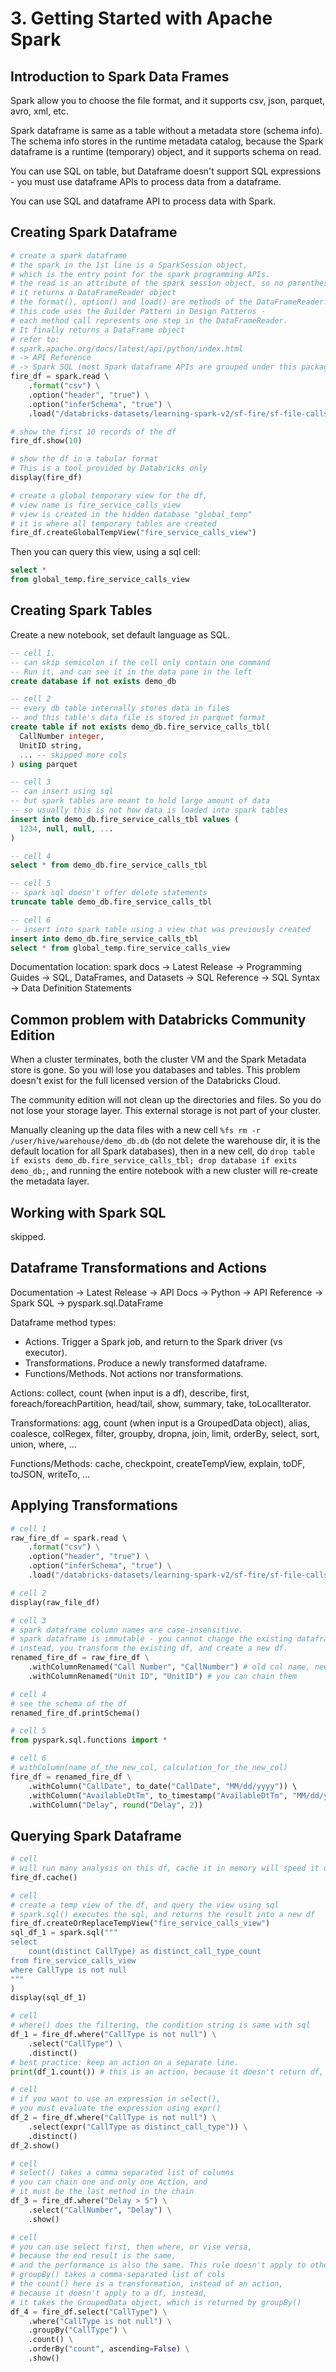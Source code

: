 # 3. Getting Started with Apache Spark
## Introduction to Spark Data Frames
Spark allow you to choose the file format, and it supports csv, json, parquet, avro, xml, etc. 

Spark dataframe is same as a table without a metadata store (schema info). The schema info stores in the runtime metadata catalog, because the Spark dataframe is a runtime (temporary) object, and it supports schema on read. 

You can use SQL on table, but Dataframe doesn't support SQL expressions - you must use dataframe APIs to process data from a dataframe. 

You can use SQL and dataframe API to process data with Spark. 

## Creating Spark Dataframe
```py
# create a spark dataframe
# the spark in the 1st line is a SparkSession object, 
# which is the entry point for the spark programming APIs. 
# the read is an attribute of the spark session object, so no parenthesis
# it returns a DataFrameReader object
# the format(), option() and load() are methods of the DataFrameReader. 
# this code uses the Builder Pattern in Design Patterns - 
# each method call represents one step in the DataFrameReader. 
# It finally returns a DataFrame object
# refer to:
# spark.apache.org/docs/latest/api/python/index.html
# -> API Reference 
# -> Spark SQL (most Spark dataframe APIs are grouped under this package)
fire_df = spark.read \ 
    .format("csv") \
    .option("header", "true") \
    .option("inferSchema", "true") \
    .load("/databricks-datasets/learning-spark-v2/sf-fire/sf-file-calls.csv")

# show the first 10 records of the df
fire_df.show(10)

# show the df in a tabular format
# This is a tool provided by Databricks only
display(fire_df)

# create a global temporary view for the df, 
# view name is fire_service_calls_view
# view is created in the hidden database "global_temp"
# it is where all temporary tables are created
fire_df.createGlobalTempView("fire_service_calls_view")
```

Then you can query this view, using a sql cell: 
```sql
select * 
from global_temp.fire_service_calls_view
```

## Creating Spark Tables
Create a new notebook, set default language as SQL. 
```sql
-- cell 1. 
-- can skip semicolon if the cell only contain one command
-- Run it, and can see it in the data pane in the left
create database if not exists demo_db

-- cell 2
-- every db table internally stores data in files
-- and this table's data file is stored in parquet format
create table if not exists demo_db.fire_service_calls_tbl(
  CallNumber integer,
  UnitID string,
  ... -- skipped more cols
) using parquet

-- cell 3
-- can insert using sql
-- but spark tables are meant to hold large amount of data
-- so usually this is not how data is loaded into spark tables
insert into demo_db.fire_service_calls_tbl values (
  1234, null, null, ...
)

-- cell 4
select * from demo_db.fire_service_calls_tbl

-- cell 5
-- spark sql doesn't offer delete statements
truncate table demo_db.fire_service_calls_tbl

-- cell 6
-- insert into spark table using a view that was previously created
insert into demo_db.fire_service_calls_tbl
select * from global_temp.fire_service_calls_view

```

Documentation location: spark docs -> Latest Release -> Programming Guides -> SQL, DataFrames, and Datasets -> SQL Reference -> SQL Syntax -> Data Definition Statements

## Common problem with Databricks Community Edition
When a cluster terminates, both the cluster VM and the Spark Metadata store is gone. So you will lose you databases and tables. This problem doesn't exist for the full licensed version of the Databricks Cloud. 

The community edition will not clean up the directories and files. So you do not lose your storage layer. This external storage is not part of your cluster. 

Manually cleaning up the data files with a new cell `%fs rm -r /user/hive/warehouse/demo_db.db` (do not delete the warehouse dir, it is the default location for all Spark databases), then in a new cell, do `drop table if exists demo_db.fire_service_calls_tbl; drop database if exits demo_db;`, and running the entire notebook with a new cluster will re-create the metadata layer. 

## Working with Spark SQL
skipped.

## Dataframe Transformations and Actions
Documentation -> Latest Release -> API Docs -> Python -> API Reference -> Spark SQL -> pyspark.sql.DataFrame

Dataframe method types:
- Actions. Trigger a Spark job, and return to the Spark driver (vs executor). 
- Transformations. Produce a newly transformed dataframe. 
- Functions/Methods. Not actions nor transformations. 

Actions: collect, count (when input is a df), describe, first, foreach/foreachPartition, head/tail, show, summary, take, toLocalIterator. 

Transformations: agg, count (when input is a GroupedData object), alias, coalesce, colRegex, filter, groupby, dropna, join, limit, orderBy, select, sort, union, where, ...

Functions/Methods: cache, checkpoint, createTempView, explain, toDF, toJSON, writeTo, ...

## Applying Transformations
```python
# cell 1
raw_fire_df = spark.read \ 
    .format("csv") \
    .option("header", "true") \
    .option("inferSchema", "true") \
    .load("/databricks-datasets/learning-spark-v2/sf-fire/sf-file-calls.csv")

# cell 2
display(raw_file_df)

# cell 3
# spark dataframe column names are case-insensitive. 
# spark dataframe is immutable - you cannot change the existing dataframe, 
# instead, you transform the existing df, and create a new df. 
renamed_fire_df = raw_fire_df \
    .withColumnRenamed("Call Number", "CallNumber") # old col name, new col name
    .withColumnRenamed("Unit ID", "UnitID") # you can chain them

# cell 4
# see the schema of the df
renamed_fire_df.printSchema()

# cell 5
from pyspark.sql.functions import *

# cell 6
# withColumn(name_of_the_new_col, calculation_for_the_new_col)
fire_df = renamed_fire_df \
    .withColumn("CallDate", to_date("CallDate", "MM/dd/yyyy")) \ 
    .withColumn("AvailableDtTm", to_timestamp("AvailableDtTm", "MM/dd/yyyy hh:mm:ss a")) \
    .withColumn("Delay", round("Delay", 2))

```

## Querying Spark Dataframe
```py
# cell
# will run many analysis on this df, cache it in memory will speed it up
fire_df.cache()

# cell
# create a temp view of the df, and query the view using sql
# spark.sql() executes the sql, and returns the result into a new df
fire_df.createOrReplaceTempView("fire_service_calls_view")
sql_df_1 = spark.sql("""
select 
    count(distinct CallType) as distinct_call_type_count
from fire_service_calls_view
where CallType is not null
"""
)
display(sql_df_1)

# cell
# where() does the filtering, the condition string is same with sql
df_1 = fire_df.where("CallType is not null") \
    .select("CallType") \
    .distinct()
# best practice: keep an action on a separate line. 
print(df_1.count()) # this is an action, because it doesn't return df, it triggers spark job execution, and returns to the spark driver

# cell
# if you want to use an expression in select(),
# you must evaluate the expression using expr()
df_2 = fire_df.where("CallType is not null") \
    .select(expr("CallType as distinct_call_type")) \
    .distinct()
df_2.show()

# cell
# select() takes a comma separated list of columns
# you can chain one and only one Action, and
# it must be the last method in the chain
df_3 = fire_df.where("Delay > 5") \
    .select("CallNumber", "Delay") \
    .show()

# cell
# you can use select first, then where, or vise versa,
# because the end result is the same,
# and the performance is also the same. This rule doesn't apply to other methods. 
# groupBy() takes a comma-separated list of cols
# the count() here is a transformation, instead of an action,
# because it doesn't apply to a df, instead,
# it takes the GroupedData object, which is returned by groupBy()
df_4 = fire_df.select("CallType") \
    .where("CallType is not null") \
    .groupBy("CallType") \
    .count() \
    .orderBy("count", ascending=False) \
    .show()

```
